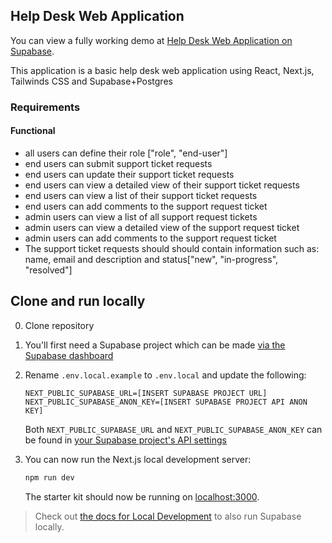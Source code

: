 ## Help Desk Web Application
You can view a fully working demo at [Help Desk Web Application on Supabase](https://demo-nextjs-with-supabase.vercel.app/).

This application is a basic help desk web application using React, Next.js, Tailwinds CSS and Supabase+Postgres

### Requirements
#### Functional
* all users can define their role ["role", "end-user"]
* end users can submit support ticket requests
* end users can update their support ticket requests
* end users can view a detailed view of their support ticket requests
* end users can view a list of their support ticket requests
* end users can add comments to the support request ticket
* admin users can view a list of all support request tickets
* admin users can view a detailed view of the support request ticket 
* admin users can add comments to the support request ticket 
* The support ticket requests should should contain information such as: name, email and description and status["new", "in-progress", "resolved"]

## Clone and run locally
0. Clone repository
1. You'll first need a Supabase project which can be made [via the Supabase dashboard](https://database.new)
2. Rename `.env.local.example` to `.env.local` and update the following:

   ```
   NEXT_PUBLIC_SUPABASE_URL=[INSERT SUPABASE PROJECT URL]
   NEXT_PUBLIC_SUPABASE_ANON_KEY=[INSERT SUPABASE PROJECT API ANON KEY]
   ```

   Both `NEXT_PUBLIC_SUPABASE_URL` and `NEXT_PUBLIC_SUPABASE_ANON_KEY` can be found in [your Supabase project's API settings](https://app.supabase.com/project/_/settings/api)

3. You can now run the Next.js local development server:

   ```bash
   npm run dev
   ```

   The starter kit should now be running on [localhost:3000](http://localhost:3000/).

> Check out [the docs for Local Development](https://supabase.com/docs/guides/getting-started/local-development) to also run Supabase locally.